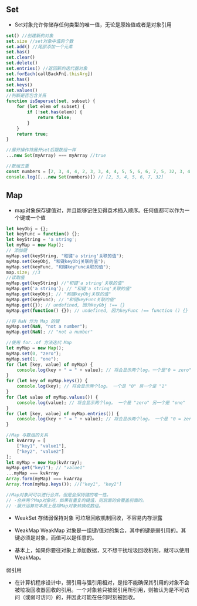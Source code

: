 ## Set

* Set对象允许你储存任何类型的唯一值，无论是原始值或者是对象引用

```js
set() //创建新的对象
set.size //set对象中值的个数
set.add() //尾部添加一个元素
set.has()
set.clear()
set.delete()
set.entries() //返回新的迭代器对象
set.forEach(callBackFn[.thisArg])
set.has()
set.keys()
set.values()
//判断是否包含关系
function isSuperset(set, subset) {
    for (let elem of subset) {
        if (!set.has(elem)) {
            return false;
        }
    }
    return true;
}

//展开操作符展开set后跟数组一样
...new Set(myArray) === myArray //true

//数组去重
const numbers = [2, 3, 4, 4, 2, 3, 3, 4, 4, 5, 5, 6, 6, 7, 5, 32, 3, 4, 5]
console.log([...new Set(numbers)]) // [2, 3, 4, 5, 6, 7, 32]
```

## Map

* map对象保存键值对，并且能够记住见得袁术插入顺序。任何值都可以作为一个键或一个值

```js
let keyObj = {};
let keyFunc = function() {};
let keyString = 'a string';
let myMap = new Map();
// 添加键
myMap.set(keyString, "和键'a string'关联的值");
myMap.set(keyObj, "和键keyObj关联的值");
myMap.set(keyFunc, "和键keyFunc关联的值");
map.size; //3
//读取值
myMap.get(keyString) //"和键'a string'关联的值"
myMap.get('a string'); // "和键'a string'关联的值"
myMap.get(keyObj); // "和键keyObj关联的值"
myMap.get(keyFunc); // "和键keyFunc关联的值"
myMap.get({}); // undefined, 因为keyObj !== {}
myMap.get(function() {}); // undefined, 因为keyFunc !== function () {}

//将 NaN 作为 Map 的键
myMap.set(NaN, "not a number");
myMap.get(NaN); // "not a number"

//使用 for..of 方法迭代 Map
let myMap = new Map();
myMap.set(0, "zero");
myMap.set(1, "one");
for (let [key, value] of myMap) {
    console.log(key + " = " + value); // 将会显示两个log。一个是"0 = zero"另一个是"1 = one"
}
for (let key of myMap.keys()) {
    console.log(key); // 将会显示两个log。 一个是 "0" 另一个是 "1"
}
for (let value of myMap.values()) {
    console.log(value); // 将会显示两个log。 一个是 "zero" 另一个是 "one"
}
for (let [key, value] of myMap.entries()) {
    console.log(key + " = " + value); // 将会显示两个log。 一个是 "0 = zero" 另一个是 "1 = one"
}

//Map 与数组的关系
let kvArray = [
    ["key1", "value1"],
    ["key2", "value2"]
];
let myMap = new Map(kvArray);
myMap.get("key1"); // "value1"
...myMap === kvArray
Array.form(myMap) === kvArray
Array.from(myMap.keys()); //["key1", "key2"]

//Map对象间可以进行合并，但是会保持键的唯一性。
// ·合并两个Map对象时，如果有重复的键值，则后面的会覆盖前面的。
// ·展开运算符本质上是将Map对象转换成数组。
```

* WeakSet
存储弱保持对象 可垃圾回收机制回收，不容易内存泄露

* WeakMap
WeakMap 对象是一组键/值对的集合，其中的键是弱引用的。其键必须是对象，而值可以是任意的。

* 基本上，如果你要往对象上添加数据，又不想干扰垃圾回收机制，就可以使用 WeakMap。

弱引用
* 在计算机程序设计中，弱引用与强引用相对，是指不能确保其引用的对象不会被垃圾回收器回收的引用。一个对象若只被弱引用所引用，则被认为是不可访问（或弱可访问）的，并因此可能在任何时刻被回收。
